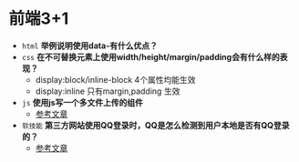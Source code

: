 # 前端3+1
- `html` **举例说明使用data-有什么优点？**
- `css` **在不可替换元素上使用width/height/margin/padding会有什么样的表现？**
    - display:block/inline-block 4个属性均能生效
    - display:inline 只有margin,padding 生效
- `js` **使用js写一个多文件上传的组件**
    - [参考文章](https://www.cnblogs.com/chengpanpan/p/7074794.html)
- `软技能` **第三方网站使用QQ登录时，QQ是怎么检测到用户本地是否有QQ登录的？**
    - [参考文章](https://blog.csdn.net/summerhust/article/details/8613435)